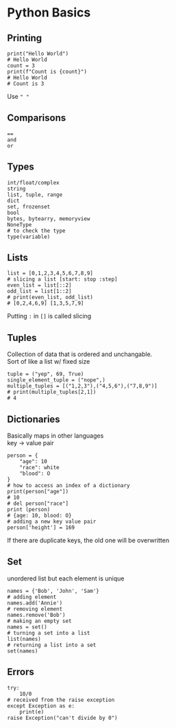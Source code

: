 # Python Basics

## Printing

```
print("Hello World")
# Hello World
count = 3
print(f"Count is {count}")
# Hello World
# Count is 3
```

Use `" "`

## Comparisons

```
==
and
or
```

## Types

```
int/float/complex
string
list, tuple, range
dict
set, frozenset
bool
bytes, bytearry, memoryview
NoneType
# to check the type
type(variable)
```

## Lists

```
list = [0,1,2,3,4,5,6,7,8,9]
# slicing a list [start: stop :step]
even_list = list[::2]
odd_list = list[1::2]
# print(even_list, odd_list)
# [0,2,4,6,9] [1,3,5,7,9]
```

Putting `:` in `[]` is called slicing

## Tuples

Collection of data that is ordered and unchangable.  
Sort of like a list w/ fixed size

```
tuple = ("yep", 69, True)
single_element_tuple = ("nope",)
multiple_tuples = [("1,2,3"),("4,5,6"),("7,8,9")]
# print(multiple_tuples[2,1])
# 4
```

## Dictionaries

Basically maps in other languages  
key -> value pair

```
person = {
    "age": 10
    "race": white
    "blood": O
}
# how to access an index of a dictionary
print(person["age"])
# 10
# del person["race"]
print (person)
# {age: 10, blood: O}
# adding a new key value pair
person['height'] = 169
```

If there are duplicate keys, the old one will be overwritten

## Set

unordered list but each element is unique

```
names = {'Bob', 'John', 'Sam'}
# adding element
names.add('Annie')
# removing element
names.remove('Bob')
# making an empty set
names = set()
# turning a set into a list
list(names)
# returning a list into a set
set(names)
```

## Errors

```
try:
    10/0
# received from the raise exception
except Exception as e:
    print(e)
raise Exception("can't divide by 0")
```
